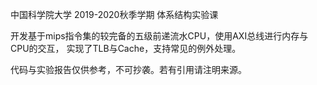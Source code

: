 中国科学院大学 2019-2020秋季学期 体系结构实验课

开发基于mips指令集的较完备的五级前递流水CPU，使用AXI总线进行内存与CPU的交互， 实现了TLB与Cache，支持常见的例外处理。

代码与实验报告仅供参考，不可抄袭。若有引用请注明来源。